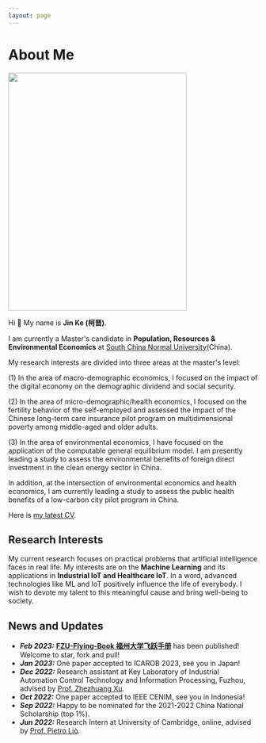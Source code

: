 ```yaml
---
layout: page
---
```


# About Me

<img src="https://KeJin981129.github.io/kejin.jpg" class="floatpic" width="360" height="480">



Hi 👋 My name is **Jin Ke (柯晋)**.

I am currently a Master's candidate in **Population, Resources & Environmental Economics** at [South China Normal University](https://www.scnu.edu.cn/)(China).

My research interests are divided into three areas at the master's level: 

(1) In the area of macro-demographic economics, I focused on the impact of the digital economy on the demographic dividend and social security. 

(2) In the area of micro-demographic/health economics, I focused on the fertility behavior of the self-employed and assessed the impact of the Chinese long-term care insurance pilot program on multidimensional poverty among middle-aged and older adults. 

(3) In the area of environmental economics, I have focused on the application of the computable general equilibrium model. I am presently leading a study to assess the environmental benefits of foreign direct investment in the clean energy sector in China. 

In addition, at the intersection of environmental economics and health economics, I am currently leading a study to assess the public health benefits of a low-carbon city pilot program in China. 

Here is [my latest CV](http://KeJin981129.github.io/file/CV-Jinke.pdf).

## Research Interests

My current research focuses on practical problems that artificial intelligence faces in real life. My interests are on the **Machine Learning** and its applications in **Industrial IoT and Healthcare IoT**. In a word, advanced technologies like ML and IoT positively influence the life of everybody.  I wish to devote my talent to this meaningful cause and bring well-being to society.

## News and Updates

- ***Feb 2023:*** **[FZU-Flying-Book 福州大学飞跃手册](https://fzu-fly.online/)** has been published! Welcome to star, fork and pull!
- ***Jan 2023:*** One paper accepted to ICAROB 2023, see you in Japan!
- ***Dec 2022:*** Research assistant at Key Laboratory of Industrial Automation Control Technology and Information Processing, Fuzhou, advised by [Prof. Zhezhuang Xu](https://dqxy.fzu.edu.cn/en/info/1009/1072.htm).
- ***Oct 2022:*** One paper accepted to IEEE CENIM, see you in Indonesia!
- ***Sep 2022:*** Happy to be nominated for the 2021-2022 China National Scholarship (top 1%).
- ***Jun 2022:*** Research Intern at University of Cambridge, online, advised by [Prof. Pietro Liò](https://www.cl.cam.ac.uk/~pl219/ ).



